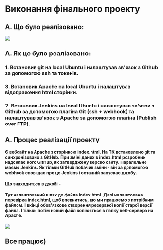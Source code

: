 # Виконання фінального проекту
## A. Що було реалізовано:
![](https://drive.google.com/uc?export=view&id=1XIeoX2hVJWq7vt66nVGJQNFbmk7wLL-i)

## A. Як це було реалізовано:

### 1. Встановив git на local Ubuntu і налаштував зв'язок з Github за допомогою ssh та токенів.
### 3. Встановив Apache на local Ubuntu і налаштував відображення html сторінки.
### 2. Встановив Jenkins на local Ubuntu і налаштував зв'язок з Github за допомогою плагіна Git (ssh + webhook) та налаштував зв'язок з Apache за допомогою плагіна (Publish over FTP).


## A. Процес реалізації проекту
#### Є вебсайт на Apache з сторінкою index.html. На ПК встановлено git та синхронізовано з GitHub. При зміні даних в index.html розробник надсилає його GitHub, як затверджену версію сайту. Паралельно маємо Jenkins. Як тільки GitHub побачив зміни - він за допомогою webhook сповіщає про це Jenkins і останній запускає джобу. 
#### Що знаходиться в джобі - 
#### Тут налаштований шлях до файла index.html. Далі налаштована перевірка index.html, щоб впевнитись, шо ми працюємо з потрібним файлом. І вкінці обов'язкове створення резервної копії старої версії файла. І тільки потім новий файл копіюється в папку веб-сервера на Apache.
![](https://drive.google.com/uc?export=view&id=1DkAoolI3MuZ8tRFMrg7VU_noau_2FG9q)


## Все працює)


